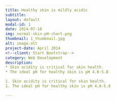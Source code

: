 ```yaml
---
title: Healthy skin is mildly acidic
subtitle: 
layout: default
modal-id: 1
date: 2014-07-18
img: normal-skin-pH-chart.png
thumbnail: 1_thumbnail.jpg
alt: image-alt
project-date: April 2014
<!--client: Start Bootstrap-->
category: Web Development
description: 
* Skin acidity is critical for skin health.
* The ideal pH for healthy skin is pH 4.0-5.8

1. Skin acidity is critical for skin health.
1. The ideal pH for healthy skin is pH 4.0-5.8

---
```


